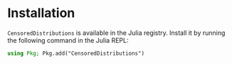 # Installation

`CensoredDistributions` is available in the Julia registry. Install it by running the following command in the Julia REPL:

```julia
using Pkg; Pkg.add("CensoredDistributions")
```
